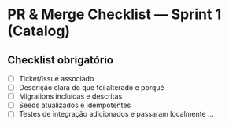 # PR & Merge Checklist — Sprint 1 (Catalog)

## Checklist obrigatório
- [ ] Ticket/Issue associado
- [ ] Descrição clara do que foi alterado e porquê
- [ ] Migrations incluídas e descritas
- [ ] Seeds atualizados e idempotentes
- [ ] Testes de integração adicionados e passaram localmente
...